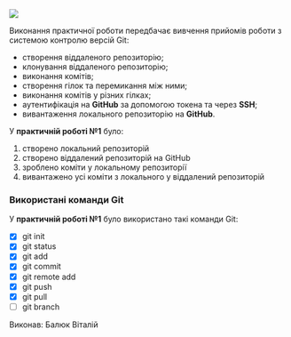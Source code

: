 <picture>
  <img src="https://media.ztu.edu.ua/wp-content/uploads/2020/02/Group-6-1-1536x465.png">
</picture>
 
 
 
 Виконання практичної роботи передбачає вивчення прийомів роботи з системою контролю версій Git:

+ створення віддаленого репозиторію;
+ клонування віддаленого репозиторію;
+ виконання комітів;
+ створення гілок та перемикання між ними;
+ виконання комітів у різних гілках;
+ аутентифікація на **GitHub** за допомогою токена та через **SSH**;
+ вивантаження локального репозиторію на **GitHub**.

 У **практичній роботі №1** було:

 1. створено локальний репозиторій
 2. створено віддалений репозиторій на GitHub
 3. зроблено коміти у локальному репозиторії
 4. вивантажено усі коміти з локального у віддалений репозиторій

 ### **Використані команди Git** 

У **практичній роботі №1** було використано такі команди Git:
- [x] git init
- [x] git status
- [x] git add
- [x] git commit
- [x] git remote add
- [x] git push
- [x] git pull
- [ ] git branch

Виконав: Балюк Віталій
